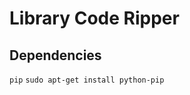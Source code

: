 Library Code Ripper
============

Dependencies
-----------

`pip`
```sudo apt-get install python-pip```

